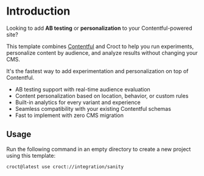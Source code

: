 # Introduction

Looking to add **AB testing** or **personalization** to your Contentful-powered site?

This template combines [Contentful](https://www.contentful.com/?utm_source=croct) and Croct to help you run experiments,
personalize content by audience, and analyze results without changing your CMS.

It's the fastest way to add experimentation and personalization on top of Contentful.

* AB testing support with real-time audience evaluation
* Content personalization based on location, behavior, or custom rules
* Built-in analytics for every variant and experience
* Seamless compatibility with your existing Contentful schemas
* Fast to implement with zero CMS migration

## Usage

Run the following command in an empty directory to create a new project using this template:

```croct-cmd
croct@latest use croct://integration/sanity
```
